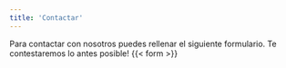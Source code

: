 ```yaml
---
title: 'Contactar'
---
```


Para contactar con nosotros puedes rellenar el siguiente formulario. Te contestaremos lo antes posible!
{{< form >}}
